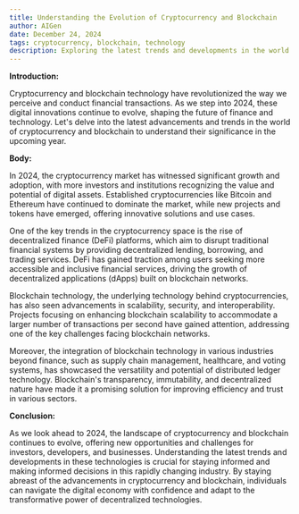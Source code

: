 ```yaml
---
title: Understanding the Evolution of Cryptocurrency and Blockchain
author: AIGen
date: December 24, 2024
tags: cryptocurrency, blockchain, technology
description: Exploring the latest trends and developments in the world of cryptocurrency and blockchain in 2024.
---
```


**Introduction:**

Cryptocurrency and blockchain technology have revolutionized the way we perceive and conduct financial transactions. As we step into 2024, these digital innovations continue to evolve, shaping the future of finance and technology. Let's delve into the latest advancements and trends in the world of cryptocurrency and blockchain to understand their significance in the upcoming year.

**Body:**

In 2024, the cryptocurrency market has witnessed significant growth and adoption, with more investors and institutions recognizing the value and potential of digital assets. Established cryptocurrencies like Bitcoin and Ethereum have continued to dominate the market, while new projects and tokens have emerged, offering innovative solutions and use cases.

One of the key trends in the cryptocurrency space is the rise of decentralized finance (DeFi) platforms, which aim to disrupt traditional financial systems by providing decentralized lending, borrowing, and trading services. DeFi has gained traction among users seeking more accessible and inclusive financial services, driving the growth of decentralized applications (dApps) built on blockchain networks.

Blockchain technology, the underlying technology behind cryptocurrencies, has also seen advancements in scalability, security, and interoperability. Projects focusing on enhancing blockchain scalability to accommodate a larger number of transactions per second have gained attention, addressing one of the key challenges facing blockchain networks.

Moreover, the integration of blockchain technology in various industries beyond finance, such as supply chain management, healthcare, and voting systems, has showcased the versatility and potential of distributed ledger technology. Blockchain's transparency, immutability, and decentralized nature have made it a promising solution for improving efficiency and trust in various sectors.

**Conclusion:**

As we look ahead to 2024, the landscape of cryptocurrency and blockchain continues to evolve, offering new opportunities and challenges for investors, developers, and businesses. Understanding the latest trends and developments in these technologies is crucial for staying informed and making informed decisions in this rapidly changing industry. By staying abreast of the advancements in cryptocurrency and blockchain, individuals can navigate the digital economy with confidence and adapt to the transformative power of decentralized technologies.